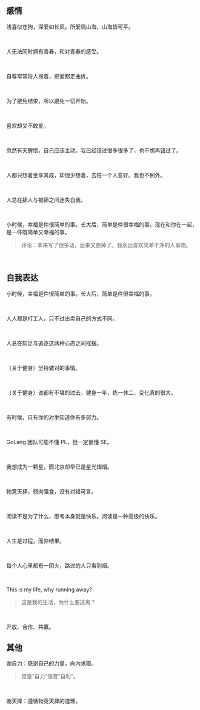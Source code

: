 ## 感情

浅喜似苍狗，深爱如长风。所爱隔山海，山海皆可平。

    

人无法同时拥有青春，和对青春的感受。

    

自尊常常将人拖着，把爱都走曲折。

    

为了避免结束，所以避免一切开始。

    

喜欢却又不敢爱。

    

忽然有天醒悟，自己应该主动。我已经错过很多很多了，也不想再错过了。

    

人都只想着坐享其成，却很少想着，去陪一个人变好。我也不例外。

    

人总在舔人与被舔之间迷失自我。

    

小时候，幸福是件很简单的事。长大后，简单是件很幸福的事。现在和你在一起，是一件既简单又幸福的事。

> 评论：本来写了很多话，后来又删掉了。我永远喜欢简单干净的人事物。

    

## 自我表达

小时候，幸福是件很简单的事。长大后，简单是件很幸福的事。

    

人人都是打工人，只不过出卖自己的方式不同。

    

人总在知足与追逐这两种心态之间摇摆。

    

（关于健身）坚持做对的事情。

    

（关于健身）谁都有不堪的过去，健身一年，练一休二，变化真的很大。

    

有时候，只有你的对手知道你有多努力。

    

GoLang 团队可能不懂 PL，但一定很懂 SE。

    

我想成为一颗星，而北京却早已是星光熠熠。

    

物竞天择，弱肉强食，没有对错可言。

    

阅读不是为了什么，思考本身就是快乐。阅读是一种高级的快乐。

    

人生是过程，而非结果。

    

每个人心里都有一团火，路过的人只看到烟。

    

This is my life, why running away?

> 这是我的生活，为什么要逃离？

    

开放、合作、共赢。

## 其他

谢自力：感谢自己的力量，向内求取。

> 但是“自力”谐音“自利”。

    

谢天择：遵循物竞天择的道理。
